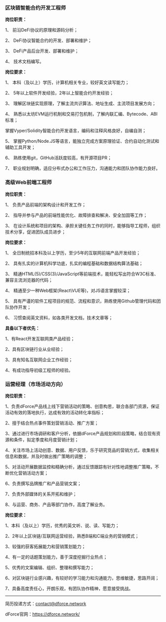 ### 区块链智能合约开发工程师

**岗位职责：**

1、 前沿DeFi协议的原理和源码分析；

2、 DeFi协议智能合约的开发、部署和维护；

3、 DeFi产品后台开发、部署和维护；

4、 技术文档编写。


**岗位要求：**

1、 本科（及以上）学历，计算机相关专业，较好英文读写能力；

2、 5年以上软件开发经验，2年以上智能合约开发经验；

3、 理解区块链实现原理，了解主流共识算法、地址生成、主流项目发展方向；

4、 熟悉以太坊EVM运行机制和交易打包机制，了解内联汇编、Bytecode、ABI标准；

掌握Vyper/Solidity智能合约开发语言，编码和注释风格良好，自编自测；

5、 掌握Python/Node.JS等语言，能独立完成方案原理验证、合约自动化测试和辅助工具开发；

6、 熟练使用git，GitHub活跃度较高，有开源项目PR；

7、 职业规划明确，适应分布式办公和工作压力，沟通能力和团队协作能力良好。


### 高级Web前端工程师
**岗位职责：**

1、 负责产品前端的架构设计和开发工作；

2、 指导并参与产品的前端性能优化、故障排查和解决、安全加固等工作；

3、 在设计系统和项目的架构、承担关键任务工作的同时，能够指导工程师，组织技术分享，促进团队成员进步；

**岗位要求：**

1、 全日制统招本科及以上学历，至少5年的互联网前端产品开发经验；

2、 具有扎实的计算机科学功底，扎实的编程基础和数据结构算法基础；

3、 精通HTML(5)/CSS(3)/JavaScript等前端技术，能轻松写出符合W3C标准、兼容主流浏览器的代码；

4、 精通至少一种Web框架(React\VUE等)，对JS语言掌握较深；

5、 具有严谨的软件工程项目的规范、流程和意识，熟练使用Github管理代码和团队协作开发；

6、 习惯查阅英文资料，如各类开发文档，技术文章等；


**具备以下者优先：**

1、有React开发互联网类产品经验；

2、具有区块链行业从业经验；

3、具有知名互联网企业工作经验；

4、有成功指导初级工程师的经验。


### 运营经理（市场活动方向）

**岗位职责：**

1、负责dForce产品线上线下营销活动的策略、创意构思，联合各部门资源，保证活动有效的落地执行，达成有效的活动转化率指标；

2、擅于结合热点事件策划营销活动、推广方案；

3、通过进行市场调研和客户分析，依据dForce产品规划和阶段策略，结合现有资源和条件，拟定季度和月度营销计划；

4、关注市场上活动创意、数据、用户反馈，乐于研究竞品的营销方式，收集相关信息和数据，并及时做出推广策略的调整；

5、对活动开展数据监控和精确分析，通过反馈跟踪有针对性地调整推广策略，不断优化营销活动方案；

6、负责撰写品牌推广和产品营销文案；

7、负责外部媒体的关系开拓和维护；

8、与运营、商务、产品等部门协作，高度了解业务。


**岗位要求：**


1、本科（及以上）学历，优秀的英文听、说、读、写能力；

2、2年以上区块链/互联网运营经验，熟悉B端和C端业务的营销模式；

3、较强的获客拓展能力和营销策划能力；

4、有一定的话题策划能力，善于深度挖掘行业热点；

5、优秀的文案编辑、组织、整理和撰写能力；

6、对区块链行业感兴趣，有较好的学习能力和沟通能力，思维敏捷，思路开阔；

7、具备高度责任心，开朗乐观，有团队协作精神，愿意接受挑战。


---
简历投递方式：contact@dforce.network

dForce官网：https://dforce.network/ 
